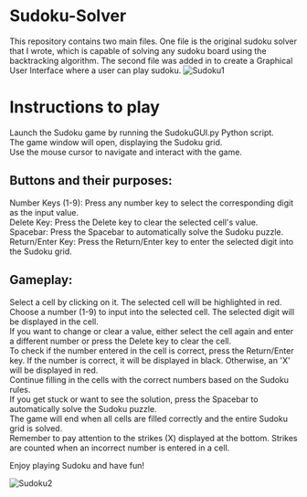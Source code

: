 # Sudoku-Solver
This repository contains two main files. One file is the original sudoku solver that I wrote, which is capable of solving any sudoku board using the backtracking algorithm. The second file was added in to create a Graphical User Interface where a user can play sudoku.
![Sudoku1](https://github.com/DylanFinlay/Sudoku-project/assets/129635550/0af8fc2a-06b0-4027-9f1e-1f5e433b450b) 


# Instructions to play
Launch the Sudoku game by running the SudokuGUI.py Python script.  
The game window will open, displaying the Sudoku grid.  
Use the mouse cursor to navigate and interact with the game.

## Buttons and their purposes:

Number Keys (1-9): Press any number key to select the corresponding digit as the input value.  
Delete Key: Press the Delete key to clear the selected cell's value.  
Spacebar: Press the Spacebar to automatically solve the Sudoku puzzle.  
Return/Enter Key: Press the Return/Enter key to enter the selected digit into the Sudoku grid.

## Gameplay:

Select a cell by clicking on it. The selected cell will be highlighted in red.  
Choose a number (1-9) to input into the selected cell. The selected digit will be displayed in the cell.  
If you want to change or clear a value, either select the cell again and enter a different number or press the Delete key to clear the cell.  
To check if the number entered in the cell is correct, press the Return/Enter key. If the number is correct, it will be displayed in black. Otherwise, an 'X' will be displayed in red.  
Continue filling in the cells with the correct numbers based on the Sudoku rules.  
If you get stuck or want to see the solution, press the Spacebar to automatically solve the Sudoku puzzle.  
The game will end when all cells are filled correctly and the entire Sudoku grid is solved.  
Remember to pay attention to the strikes (X) displayed at the bottom. Strikes are counted when an incorrect number is entered in a cell.  

Enjoy playing Sudoku and have fun!

![Sudoku2](https://github.com/DylanFinlay/Sudoku-project/assets/129635550/efdb4e8c-e450-466f-b0e9-2664a192e90d)





